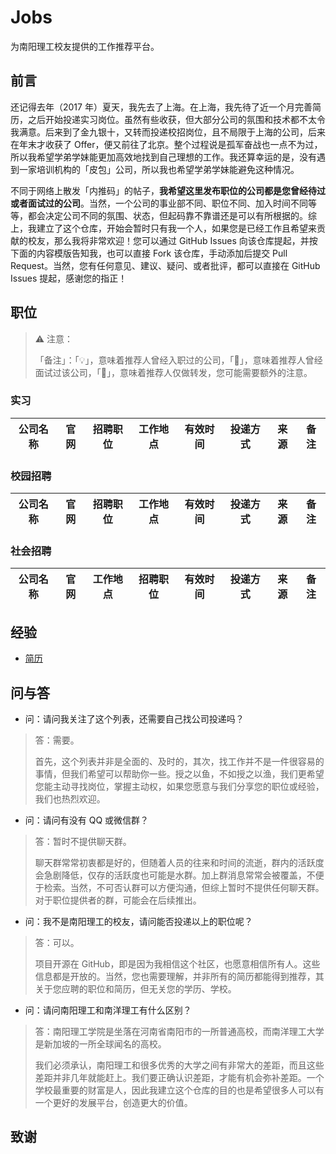 # Jobs

为南阳理工校友提供的工作推荐平台。

## 前言

还记得去年（2017 年）夏天，我先去了上海。在上海，我先待了近一个月完善简历，之后开始投递实习岗位。虽然有些收获，但大部分公司的氛围和技术都不太令我满意。后来到了金九银十，又转而投递校招岗位，且不局限于上海的公司，后来在年末才收获了 Offer，便又前往了北京。整个过程说是孤军奋战也一点不为过，所以我希望学弟学妹能更加高效地找到自己理想的工作。我还算幸运的是，没有遇到一家培训机构的「皮包」公司，所以我也希望学弟学妹能避免这种情况。

不同于网络上散发「内推码」的帖子，**我希望这里发布职位的公司都是您曾经待过或者面试过的公司**。当然，一个公司的事业部不同、职位不同、加入时间不同等等，都会决定公司不同的氛围、状态，但起码靠不靠谱还是可以有所根据的。综上，我建立了这个仓库，开始会暂时只有我一个人，如果您是已经工作且希望来贡献的校友，那么我将非常欢迎！您可以通过 GitHub Issues 向该仓库提起，并按下面的内容模版告知我，也可以直接 Fork 该仓库，手动添加后提交 Pull Request。当然，您有任何意见、建议、疑问、或者批评，都可以直接在 GitHub Issues 提起，感谢您的指正！

## 职位

> ⚠️ 注意：
>
> 「备注」：「💡」，意味着推荐人曾经入职过的公司，「📌」，意味着推荐人曾经面试过该公司，「🔎」，意味着推荐人仅做转发，您可能需要额外的注意。

### 实习

| 公司名称 | 官网 | 招聘职位 | 工作地点 | 有效时间 | 投递方式 | 来源 | 备注 |
|:-----:|:-----:|:-----:|:-----:|:-----:|:-----:|:-----:|:-----:|

### 校园招聘

| 公司名称 | 官网 | 招聘职位 | 工作地点 | 有效时间 | 投递方式 | 来源 | 备注 |
|:-----:|:-----:|:-----:|:-----:|:-----:|:-----:|:-----:|:-----:|

### 社会招聘

| 公司名称 | 官网 | 工作地点 | 招聘职位 | 有效时间 | 投递方式 | 来源 | 备注 |
|:-----:|:-----:|:-----:|:-----:|:-----:|:-----:|:-----:|:-----:|

## 经验

- [简历](exp/Resume)

## 问与答

- 问：请问我关注了这个列表，还需要自己找公司投递吗？

> 答：需要。
>
> 首先，这个列表并非是全面的、及时的，其次，找工作并不是一件很容易的事情，但我们希望可以帮助你一些。授之以鱼，不如授之以渔，我们更希望您能主动寻找岗位，掌握主动权，如果您愿意与我们分享您的职位或经验，我们也热烈欢迎。

- 问：请问有没有 QQ 或微信群？

> 答：暂时不提供聊天群。
> 
> 聊天群常常初衷都是好的，但随着人员的往来和时间的流逝，群内的活跃度会急剧降低，仅存的活跃度也可能是水群。加上群消息常常会被覆盖，不便于检索。当然，不可否认群可以方便沟通，但综上暂时不提供任何聊天群。对于职位提供者的群，可能会在后续推出。

- 问：我不是南阳理工的校友，请问能否投递以上的职位呢？

> 答：可以。
> 
> 项目开源在 GitHub，即是因为我相信这个社区，也愿意相信所有人。这些信息都是开放的。当然，您也需要理解，并非所有的简历都能得到推荐，其关于您应聘的职位和简历，但无关您的学历、学校。

- 问：请问南阳理工和南洋理工有什么区别？

> 答：南阳理工学院是坐落在河南省南阳市的一所普通高校，而南洋理工大学是新加坡的一所全球闻名的高校。
> 
> 我们必须承认，南阳理工和很多优秀的大学之间有非常大的差距，而且这些差距并非几年就能赶上。我们要正确认识差距，才能有机会弥补差距。一个学校最重要的财富是人，因此我建立这个仓库的目的也是希望很多人可以有一个更好的发展平台，创造更大的价值。

## 致谢
